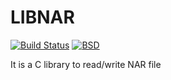 # LIBNAR

[![Build Status](https://travis-ci.org/nar-org/libnar.png?branch=master)](https://travis-ci.org/nar-org/libnar)
[![BSD](http://b.repl.ca/v1/license-BSD-blue.png)](http://en.wikipedia.org/wiki/BSD\_licenses)

It is a C library to read/write NAR file
